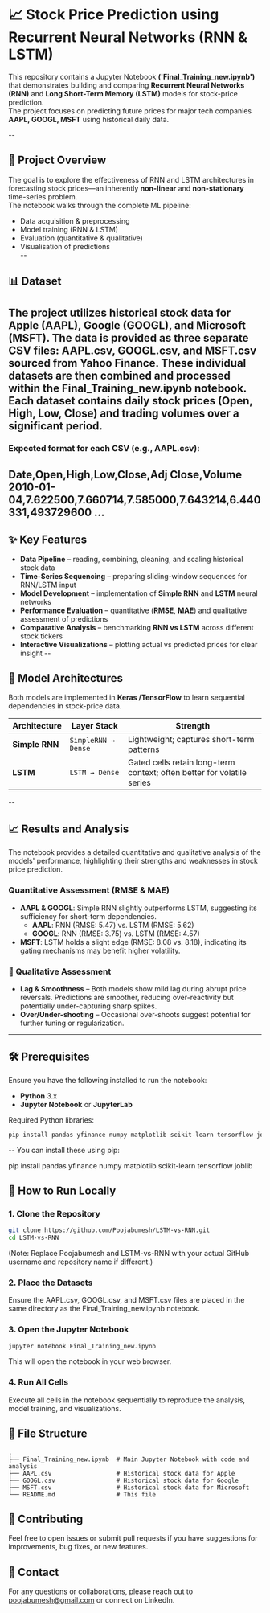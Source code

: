 # 📈 Stock Price Prediction using Recurrent Neural Networks (RNN & LSTM)
This repository contains a Jupyter Notebook **('Final_Training_new.ipynb')** that demonstrates building and comparing **Recurrent Neural Networks (RNN)** and **Long Short-Term Memory (LSTM)** models for stock-price prediction.  
The project focuses on predicting future prices for major tech companies **AAPL, GOOGL, MSFT** using historical daily data.

--
## 🎯 Project Overview
The goal is to explore the effectiveness of RNN and LSTM architectures in forecasting stock prices—an inherently **non-linear** and **non-stationary** time-series problem.  
The notebook walks through the complete ML pipeline:

* Data acquisition & preprocessing  
* Model training (RNN & LSTM)  
* Evaluation (quantitative & qualitative)  
* Visualisation of predictions  
--
## 📊 Dataset
The project utilizes historical stock data for Apple (AAPL), Google (GOOGL), and Microsoft (MSFT). The data is provided as three separate CSV files: AAPL.csv, GOOGL.csv, and MSFT.csv sourced from Yahoo Finance. These individual datasets are then combined and processed within the Final_Training_new.ipynb notebook. Each dataset contains daily stock prices (Open, High, Low, Close) and trading volumes over a significant period.
--
### Expected format for each CSV (e.g., AAPL.csv):

Date,Open,High,Low,Close,Adj Close,Volume
2010-01-04,7.622500,7.660714,7.585000,7.643214,6.440331,493729600
...
--
## ✨ Key Features
- **Data Pipeline** – reading, combining, cleaning, and scaling historical stock data  
- **Time-Series Sequencing** – preparing sliding-window sequences for RNN/LSTM input  
- **Model Development** – implementation of **Simple RNN** and **LSTM** neural networks  
- **Performance Evaluation** – quantitative (**RMSE**, **MAE**) and qualitative assessment of predictions  
- **Comparative Analysis** – benchmarking **RNN vs LSTM** across different stock tickers  
- **Interactive Visualizations** – plotting actual vs predicted prices for clear insight
--
## 🧠 Model Architectures
Both models are implemented in **Keras /TensorFlow** to learn sequential dependencies in stock-price data.

| Architecture | Layer Stack | Strength |
|--------------|-------------|----------|
| **Simple RNN** | `SimpleRNN → Dense` | Lightweight; captures short-term patterns |
| **LSTM** | `LSTM → Dense` | Gated cells retain long-term context; often better for volatile series |
--
## 📈 Results and Analysis
The notebook provides a detailed quantitative and qualitative analysis of the models' performance, highlighting their strengths and weaknesses in stock price prediction.

### Quantitative Assessment (RMSE & MAE)
- **AAPL & GOOGL**: Simple RNN slightly outperforms LSTM, suggesting its sufficiency for short-term dependencies.  
  - **AAPL**: RNN (RMSE: 5.47) vs. LSTM (RMSE: 5.62)  
  - **GOOGL**: RNN (RMSE: 3.75) vs. LSTM (RMSE: 4.57)  
- **MSFT**: LSTM holds a slight edge (RMSE: 8.08 vs. 8.18), indicating its gating mechanisms may benefit higher volatility.

### 🧪 Qualitative Assessment
- **Lag & Smoothness** – Both models show mild lag during abrupt price reversals. Predictions are smoother, reducing over-reactivity but potentially under-capturing sharp spikes.  
- **Over/Under-shooting** – Occasional over-shoots suggest potential for further tuning or regularization.

---

## 🛠️ Prerequisites

Ensure you have the following installed to run the notebook:

- **Python** 3.x  
- **Jupyter Notebook** or **JupyterLab**

Required Python libraries:

```bash
pip install pandas yfinance numpy matplotlib scikit-learn tensorflow joblib
```
--
You can install these using pip:

pip install pandas yfinance numpy matplotlib scikit-learn tensorflow joblib

## 🚀 How to Run Locally
### 1. Clone the Repository
```bash
git clone https://github.com/Poojabumesh/LSTM-vs-RNN.git
cd LSTM-vs-RNN
```
(Note: Replace Poojabumesh and LSTM-vs-RNN with your actual GitHub username and repository name if different.)

### 2. Place the Datasets
Ensure the AAPL.csv, GOOGL.csv, and MSFT.csv files are placed in the same directory as the Final_Training_new.ipynb notebook.

### 3. Open the Jupyter Notebook
```bash
jupyter notebook Final_Training_new.ipynb
```
This will open the notebook in your web browser.

### 4. Run All Cells
Execute all cells in the notebook sequentially to reproduce the analysis, model training, and visualizations.

## 📂 File Structure
```
.
├── Final_Training_new.ipynb  # Main Jupyter Notebook with code and analysis
├── AAPL.csv                  # Historical stock data for Apple
├── GOOGL.csv                 # Historical stock data for Google
├── MSFT.csv                  # Historical stock data for Microsoft
└── README.md                 # This file
```
## 👋 Contributing
Feel free to open issues or submit pull requests if you have suggestions for improvements, bug fixes, or new features.

## 📧 Contact
For any questions or collaborations, please reach out to poojabumesh@gmail.com or connect on LinkedIn.
